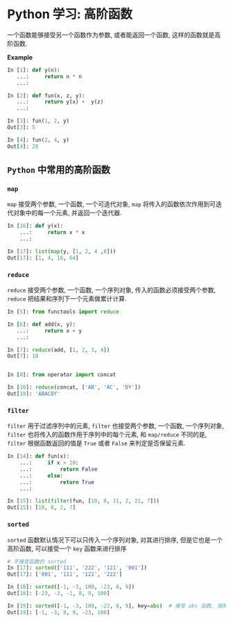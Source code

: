 # Python 学习: 高阶函数

一个函数能够接受另一个函数作为参数, 或者能返回一个函数, 这样的函数就是高阶函数.

**Example**

```python
In [1]: def y(n):
   ...:     return n * n
   ...:

In [2]: def fun(x, z, y):
   ...:     return y(x) +  y(z)
   ...:

In [3]: fun(1, 2, y)
Out[3]: 5

In [4]: fun(2, 4, y)
Out[4]: 20
```

## `Python` 中常用的高阶函数

### `map`

`map` 接受两个参数, 一个函数, 一个可迭代对象, `map` 将传入的函数依次作用到可迭代对象中的每一个元素, 并返回一个迭代器.

```python
In [16]: def y(x):
    ...:     return x * x
    ...:

In [17]: list(map(y, [1, 2, 4 ,8]))
Out[17]: [1, 4, 16, 64]
```

### `reduce`

`reduce` 接受两个参数, 一个函数, 一个序列对象, 传入的函数必须接受两个参数, `reduce` 把结果和序列下一个元素做累计计算.

```python
In [5]: from functools import reduce

In [6]: def add(x, y):
   ...:     return x + y
   ...:

In [7]: reduce(add, [1, 2, 3, 4])
Out[7]: 10


In [8]: from operator import concat

In [10]: reduce(concat, ['AB', 'AC', 'DY'])
Out[10]: 'ABACDY'
```

### `filter`

`filter` 用于过滤序列中的元素, `filter` 也接受两个参数, 一个函数, 一个序列对象, `filter` 也将传入的函数作用于序列中的每个元素, 和 `map/reduce` 不同的是, `filter` 根据函数返回的值是 `True` 或者 `False` 来判定是否保留元素.

```python
In [14]: def fun(x):
    ...:     if x > 10:
    ...:         return False
    ...:     else:
    ...:         return True
    ...:

In [15]: list(filter(fun, [10, 8, 11, 2, 21, 7]))
Out[15]: [10, 8, 2, 7]
```

### `sorted`

`sorted` 函数默认情况下可以只传入一个序列对象, 对其进行排序, 但是它也是一个高阶函数, 可以接受一个 `key` 函数来进行排序

```python
# 不接受函数的 sorted
In [17]: sorted(['111', '222', '121', '001'])
Out[17]: ['001', '111', '121', '222']
```

```python
In [18]: sorted([-1, -3, 100, -23, 8, 9])
Out[18]: [-23, -3, -1, 8, 9, 100]

In [19]: sorted([-1, -3, 100, -23, 8, 9], key=abs)  # 接受 abs 函数, 按照绝对值排序
Out[19]: [-1, -3, 8, 9, -23, 100]
```
